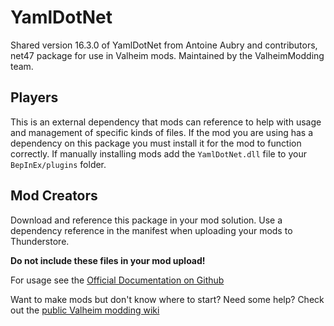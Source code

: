 # YamlDotNet

Shared version 16.3.0 of YamlDotNet from Antoine Aubry and contributors, net47 package for use in Valheim mods.
Maintained by the ValheimModding team.

## Players

This is an external dependency that mods can reference to help with usage and management of specific kinds of files.
If the mod you are using has a dependency on this package you must install it for the mod to function correctly.
If manually installing mods add the `YamlDotNet.dll` file to your `BepInEx/plugins` folder.

## Mod Creators

Download and reference this package in your mod solution.
Use a dependency reference in the manifest when uploading your mods to Thunderstore.

**Do not include these files in your mod upload!**

For usage see the [Official Documentation on Github](https://github.com/aaubry/YamlDotNet/wiki)

Want to make mods but don't know where to start? Need some help?
Check out the [public Valheim modding wiki](https://github.com/Valheim-Modding/Wiki/wiki)
